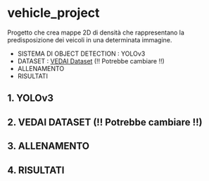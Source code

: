 # vehicle_project
Progetto che crea mappe 2D di densità che rappresentano la predisposizione dei veicoli in una determinata immagine.
- SISTEMA DI OBJECT DETECTION : YOLOv3
- DATASET : [VEDAI Dataset](https://downloads.greyc.fr/vedai/) (!! Potrebbe cambiare !!)
- ALLENAMENTO
- RISULTATI

## 1. YOLOv3

## 2. VEDAI DATASET (!! Potrebbe cambiare !!)

## 3. ALLENAMENTO

## 4. RISULTATI


